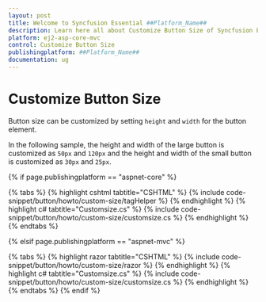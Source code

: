 ```yaml
---
layout: post
title: Welcome to Syncfusion Essential ##Platform_Name##
description: Learn here all about Customize Button Size of Syncfusion Essential ##Platform_Name## widgets based on HTML5 and jQuery.
platform: ej2-asp-core-mvc
control: Customize Button Size
publishingplatform: ##Platform_Name##
documentation: ug
---
```



# Customize Button Size

Button size can be customized by setting `height` and `width` for the button element.

In the following sample, the height and width of the large button is customized as `50px` and `120px` and
the height and width of the small button is customized as `30px` and `25px`.

{% if page.publishingplatform == "aspnet-core" %}

{% tabs %}
{% highlight cshtml tabtitle="CSHTML" %}
{% include code-snippet/button/howto/custom-size/tagHelper %}
{% endhighlight %}
{% highlight c# tabtitle="Customsize.cs" %}
{% include code-snippet/button/howto/custom-size/customsize.cs %}
{% endhighlight %}
{% endtabs %}

{% elsif page.publishingplatform == "aspnet-mvc" %}

{% tabs %}
{% highlight razor tabtitle="CSHTML" %}
{% include code-snippet/button/howto/custom-size/razor %}
{% endhighlight %}
{% highlight c# tabtitle="Customsize.cs" %}
{% include code-snippet/button/howto/custom-size/customsize.cs %}
{% endhighlight %}
{% endtabs %}
{% endif %}

